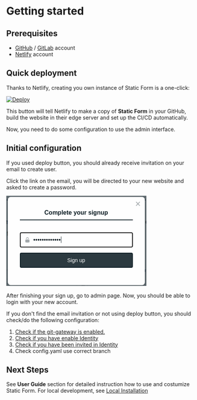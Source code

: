 # Getting started

## Prerequisites

* [GitHub](https://github.com/) / [GitLab](https://gitlab.com/) account
* [Netlify](https://app.netlify.com/) account

## Quick deployment

Thanks to Netlify, creating you own instance of Static Form is a one-click:

[![Deploy](https://www.netlify.com/img/deploy/button.svg)](https://app.netlify.com/start/deploy?repository=https://github.com/zulvkr/StaticForm&stack=cms)

This button will tell Netlify to make a copy of **Static Form** in your GitHub, build the website in their edge server and set up the CI/CD automatically.

Now, you need to do some configuration to use the admin interface.

## Initial configuration

If you used deploy button, you should already receive invitation on your email to create user.

Click the link on the email, you will be directed to your new website and asked to create a password.

![signup](_media/complete-your-signup.png)

After finishing your sign up, go to admin page. Now, you should be able to login with your new account.

If you don't find the email invitation or not using deploy button, you should check/do the following configuration:

1. [Check if the git-gateway is enabled.](https://docs.netlify.com/visitor-access/git-gateway/)
2. [Check if you have enable Identity](https://docs.netlify.com/visitor-access/identity/)
3. [Check if you have been invited in Identity](https://docs.netlify.com/visitor-access/identity/registration-login/#invitations)
4. Check config.yaml use correct branch

## Next Steps

See **User Guide** section for detailed instruction how to use and costumize Static Form. For local development, see [Local Installation](local-installation.md)
